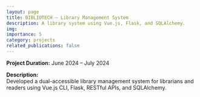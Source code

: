 ```yaml
---
layout: page
title: BIBLIOTECH – Library Management System
description: A library system using Vue.js, Flask, and SQLAlchemy.
img: 
importance: 5
category: projects
related_publications: false
---
```


**Project Duration:** June 2024 – July 2024

**Description:**  
Developed a dual-accessible library management system for librarians and readers using Vue.js CLI, Flask, RESTful APIs, and SQLAlchemy.
